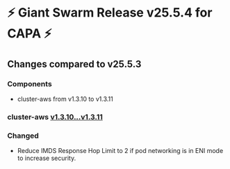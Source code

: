 # :zap: Giant Swarm Release v25.5.4 for CAPA :zap:

## Changes compared to v25.5.3

### Components

- cluster-aws from v1.3.10 to v1.3.11

### cluster-aws [v1.3.10...v1.3.11](https://github.com/giantswarm/cluster-aws/compare/v1.3.10...v1.3.11)

### Changed

- Reduce IMDS Response Hop Limit to 2 if pod networking is in ENI mode to increase security. 

